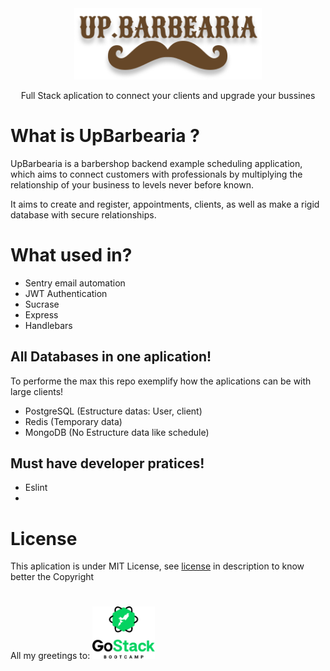 <div align="center">
<img src=".github/upbarbearia.png" width="300px"/>
  <p>Full Stack aplication to connect your clients and upgrade your bussines</p>
</div>

# What is UpBarbearia ?

UpBarbearia is a barbershop backend example scheduling application, which aims to connect customers with professionals by multiplying the relationship of your business to levels never before known.

It aims to create and register, appointments, clients, as well as make a rigid database with secure relationships.

# What used in?
- Sentry email automation
- JWT Authentication
- Sucrase
- Express
- Handlebars

## All Databases in one aplication!
To performe the max this repo exemplify how the aplications can be with large clients!
- PostgreSQL (Estructure datas: User, client)
- Redis (Temporary data)
- MongoDB (No Estructure data like schedule)

## Must have developer pratices!
- Eslint
-

# License
This aplication is under MIT License, see [license](LICENSE.md) in description to know better the Copyright

<h1></h1>

All my greetings to: <img src=".github/bootcamp.png" width="100px">
